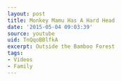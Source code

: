 ```yaml
---
layout: post
title: Monkey Mamu Has A Hard Head
date: '2015-05-04 09:03:39'
source: youtube
uid: TnQqoBBlfkA
excerpt: Outside the Bamboo Forest
tags:
- Videos
- Family
---
```

